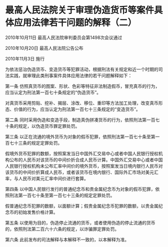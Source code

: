 # 最高人民法院关于审理伪造货币等案件具体应用法律若干问题的解释（二）

2010年10月11日 最高人民法院审判委员会第1498次会议通过

2010年10月20日 最高人民法院公告公布

2010年11月3日 施行



为依法惩治伪造货币、变造货币等犯罪活动，根据刑法有关规定和近一个时期的司法实践，就审理此类刑事案件具体应用法律的若干问题解释如下：

第一条 仿照真货币的图案、形状、色彩等特征非法制造假币，冒充真币的行为，应当认定为刑法第一百七十条规定的“伪造货币”。

对真货币采用剪贴、挖补、揭层、涂改、移位、重印等方法加工处理，改变真币形态、价值的行为，应当认定为刑法第一百七十三条规定的“变造货币”。

第二条 同时采用伪造和变造手段，制造真伪拼凑货币的行为，依照刑法第一百七十条的规定，以伪造货币罪定罪处罚。

第三条 以正在流通的境外货币为对象的假币犯罪，依照刑法第一百七十条至第一百七十三条的规定定罪处罚。

假境外货币犯罪的数额，按照案发当日中国外汇交易中心或者中国人民银行授权机构公布的人民币对该货币的中间价折合成人民币计算。中国外汇交易中心或者中国人民银行授权机构未公布汇率中间价的境外货币，按照案发当日境内银行人民币对该货币的中间价折算成人民币，或者该货币在境内银行、国际外汇市场对美元汇率，与人民币对美元汇率中间价进行套算。

第四条 以中国人民银行发行的普通纪念币和贵金属纪念币为对象的假币犯罪，依照刑法第一百七十条至第一百七十三条的规定定罪处罚。

假普通纪念币犯罪的数额，以面额计算；假贵金属纪念币犯罪的数额，以贵金属纪念币的初始发售价格计算。

第五条 以使用为目的，伪造停止流通的货币，或者使用伪造的停止流通的货币的，依照刑法第二百六十六条的规定，以诈骗罪定罪处罚。

第六条 此前发布的司法解释与本解释不一致的，以本解释为准。